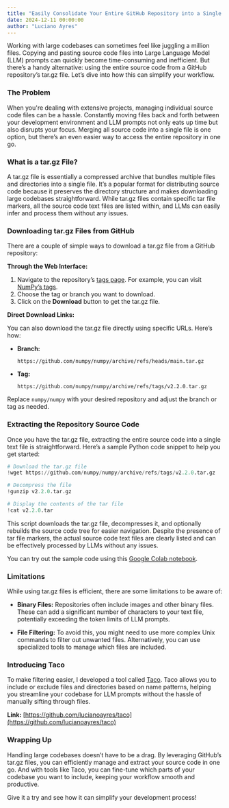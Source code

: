 ```yaml
---
title: "Easily Consolidate Your Entire GitHub Repository into a Single Text File"
date: 2024-12-11 00:00:00
author: "Luciano Ayres"
---
```


Working with large codebases can sometimes feel like juggling a million files. Copying and pasting source code files into Large Language Model (LLM) prompts can quickly become time-consuming and inefficient. But there’s a handy alternative: using the entire source code from a GitHub repository’s tar.gz file. Let’s dive into how this can simplify your workflow.

### The Problem

When you're dealing with extensive projects, managing individual source code files can be a hassle. Constantly moving files back and forth between your development environment and LLM prompts not only eats up time but also disrupts your focus. Merging all source code into a single file is one option, but there’s an even easier way to access the entire repository in one go.

### What is a tar.gz File?

A tar.gz file is essentially a compressed archive that bundles multiple files and directories into a single file. It’s a popular format for distributing source code because it preserves the directory structure and makes downloading large codebases straightforward. While tar.gz files contain specific tar file markers, all the source code text files are listed within, and LLMs can easily infer and process them without any issues.

### Downloading tar.gz Files from GitHub

There are a couple of simple ways to download a tar.gz file from a GitHub repository:

**Through the Web Interface:**

1. Navigate to the repository’s [tags page](https://github.com/numpy/numpy/tags). For example, you can visit [NumPy’s tags](https://github.com/numpy/numpy/tags).
2. Choose the tag or branch you want to download.
3. Click on the **Download** button to get the tar.gz file.

**Direct Download Links:**

You can also download the tar.gz file directly using specific URLs. Here’s how:

- **Branch:**

  ```
  https://github.com/numpy/numpy/archive/refs/heads/main.tar.gz
  ```

- **Tag:**

  ```
  https://github.com/numpy/numpy/archive/refs/tags/v2.2.0.tar.gz
  ```

Replace `numpy/numpy` with your desired repository and adjust the branch or tag as needed.

### Extracting the Repository Source Code

Once you have the tar.gz file, extracting the entire source code into a single text file is straightforward. Here’s a sample Python code snippet to help you get started:

```python
# Download the tar.gz file
!wget https://github.com/numpy/numpy/archive/refs/tags/v2.2.0.tar.gz

# Decompress the file
!gunzip v2.2.0.tar.gz

# Display the contents of the tar file
!cat v2.2.0.tar
```

This script downloads the tar.gz file, decompresses it, and optionally rebuilds the source code tree for easier navigation. Despite the presence of tar file markers, the actual source code text files are clearly listed and can be effectively processed by LLMs without any issues.

You can try out the sample code using this [Google Colab notebook](https://colab.research.google.com/drive/1MOdH9DTvM_WCPLBB4Ey6bM5lPiRlFSAv?usp=sharing).

### Limitations

While using tar.gz files is efficient, there are some limitations to be aware of:

- **Binary Files:** Repositories often include images and other binary files. These can add a significant number of characters to your text file, potentially exceeding the token limits of LLM prompts.
  
- **File Filtering:** To avoid this, you might need to use more complex Unix commands to filter out unwanted files. Alternatively, you can use specialized tools to manage which files are included.

### Introducing Taco

To make filtering easier, I developed a tool called [Taco](https://github.com/lucianoayres/taco). Taco allows you to include or exclude files and directories based on name patterns, helping you streamline your codebase for LLM prompts without the hassle of manually sifting through files.

**Link:** [https://github.com/lucianoayres/taco](https://github.com/lucianoayres/taco)

### Wrapping Up

Handling large codebases doesn’t have to be a drag. By leveraging GitHub’s tar.gz files, you can efficiently manage and extract your source code in one go. And with tools like Taco, you can fine-tune which parts of your codebase you want to include, keeping your workflow smooth and productive.

Give it a try and see how it can simplify your development process!
